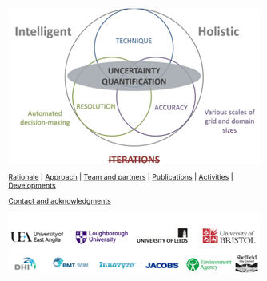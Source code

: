 ![Image](/Figures/Fig_1G.jpg)


 
[Rationale](./Rational.md) | [Approach](./Approach.md) | [Team and partners](./TeamPartners.md) | 
[Publications](./Publication.md) | [Activities](./Activities.md) | [Developments](./Developments.md)

[Contact and acknowledgments](./ContAck.md)


![Image](/Figures/Fig_4GG.jpg)
